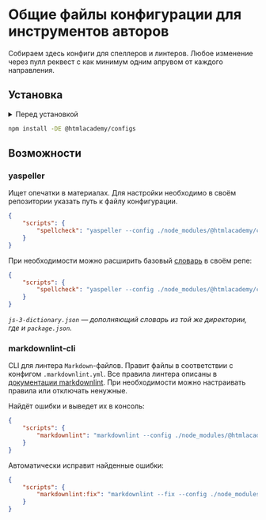 # Общие файлы конфигурации для инструментов авторов

Собираем здесь конфиги для спеллеров и линтеров. Любое изменение через пулл реквест с как минимум одним апрувом от каждого направления.

## Установка

<details>
  <summary>Перед установкой</summary>

Перед установкой пакета необходимо настроить NPM, указав альтернативный репозиторий пакетов — GitHub Packages.

### Получение Personal Access Token <sup>[Справка ↗](https://docs.github.com/en/github/authenticating-to-github/creating-a-personal-access-token)</sup>

Для поиска и установки пакетов при создании токена необходимо выбрать область действия токена:

- [x] read:packages

Если необходима возможность обновлять пакеты в дальнейшем, следует дополнительно выбрать область действия токена:

- [x] write:packages

### Аутентификация с использованием Personal Access Token <sup>[Справка ↗](https://docs.github.com/en/packages/guides/configuring-npm-for-use-with-github-packages#authenticating-with-a-personal-access-token)</sup>

#### C помощью конфигурационных файлов:

- Создать файл `.npmrc` в домашней директории пользователя и добавить в него строку:

  ```bash
  //npm.pkg.github.com/:_authToken=TOKEN
  ```

- Создать файл `.npmrc` в директории репозитория и добавить в него строку:

  ```bash
  registry=https://npm.pkg.github.com/htmlacademy
  ```

#### С помощью инструментов командной строки npm:

- Воспользоваться командой `npm login` с флагом `scope`, который добавит к результатам поиска пакеты указанного разработчика из GitHub Packages:

  ```bash
  $ npm login --scope=@htmlacademy --registry=https://npm.pkg.github.com

  > Username: USERNAME
  > Password: TOKEN
  > Email: PUBLIC-EMAIL-ADDRESS
  ```

  Когда терминал запросит `USERNAME`, `TOKEN` и `PUBLIC-EMAIL-ADDRESS` — введите ваши значения.

</details>

```bash
npm install -DE @htmlacademy/configs
```

## Возможности

### yaspeller

Ищет опечатки в материалах. Для настройки необходимо в своём репозитории указать путь к файлу конфигурации.

```json
{
    "scripts": {
        "spellcheck": "yaspeller --config ./node_modules/@htmlacademy/configs/yaspeller.json ."
    }
}
```

При необходимости можно расширить базовый [словарь](https://github.com/hcodes/yaspeller#--dictionary-file) в своём репе:

```json
{
    "scripts": {
        "spellcheck": "yaspeller --config ./node_modules/@htmlacademy/configs/yaspeller.json --dictionary js-3-dictionary.json ."
    }
}
```

_`js-3-dictionary.json` — дополняющий словарь из той же директории, где и `package.json`._

### markdownlint-cli

CLI для линтера `Markdown`-файлов. Правит файлы в соответствии с конфигом `.markdownlint.yml`. Все правила линтера описаны в [документации markdownlint](https://github.com/DavidAnson/markdownlint/blob/main/doc/Rules.md#md048). При необходимости можно настраивать правила или отключать ненужные.

Найдёт ошибки и выведет их в консоль:

```json
{
    "scripts": {
        "markdownlint": "markdownlint --config ./node_modules/@htmlacademy/configs/.markdownlint.yml ."
    }
}
```

Автоматически исправит найденные ошибки:

```json
{
    "scripts": {
        "markdownlint:fix": "markdownlint --fix --config ./node_modules/@htmlacademy/configs/.markdownlint.yml ."
    }
}
```
